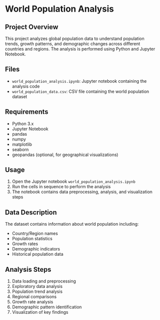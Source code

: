 # World Population Analysis

## Project Overview
This project analyzes global population data to understand population trends, growth patterns, and demographic changes across different countries and regions. The analysis is performed using Python and Jupyter Notebook.

## Files
- `world_population_analysis.ipynb`: Jupyter notebook containing the analysis code
- `world_population_data.csv`: CSV file containing the world population dataset

## Requirements
- Python 3.x
- Jupyter Notebook
- pandas
- numpy
- matplotlib
- seaborn
- geopandas (optional, for geographical visualizations)

## Usage
1. Open the Jupyter notebook `world_population_analysis.ipynb`
2. Run the cells in sequence to perform the analysis
3. The notebook contains data preprocessing, analysis, and visualization steps

## Data Description
The dataset contains information about world population including:
- Country/Region names
- Population statistics
- Growth rates
- Demographic indicators
- Historical population data

## Analysis Steps
1. Data loading and preprocessing
2. Exploratory data analysis
3. Population trend analysis
4. Regional comparisons
5. Growth rate analysis
6. Demographic pattern identification
7. Visualization of key findings 